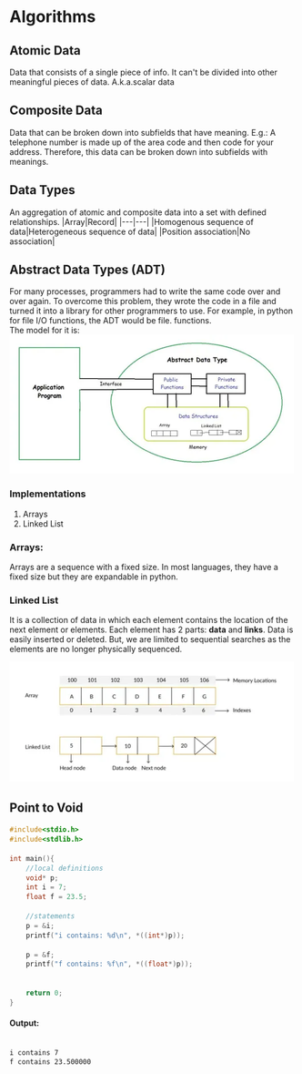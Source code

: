 <!--Click ctrl+shitf+P and type and select preview to view the output of the md file.-->

# Algorithms

## Atomic Data
Data that consists of a single piece of info. It can't be divided into other meaningful pieces of data. A.k.a.scalar data

## Composite Data
Data that can be broken down into subfields that have meaning. E.g.: A telephone number is made up of the area code and then code for your address. Therefore, this data can be broken down into subfields with meanings.

## Data Types
An aggregation of atomic and composite data into a set with defined relationships. 
 |Array|Record|
 |---|---|
 |Homogenous sequence of data|Heterogeneous sequence of data|
 |Position association|No association|

## Abstract Data Types (ADT)
For many processes, programmers had to write the same code over and over again. To overcome this problem, they wrote the code in a file and turned it into a library for other programmers to use. For example, in python for file I/O functions, the ADT would be file. functions.  
The model for it is:  
![ADT Model](ADT.webp)


### Implementations
1. Arrays
2. Linked List

### Arrays:
Arrays are a sequence with a fixed size. In most languages, they have a fixed size but they are expandable in python.

### Linked List
It is a collection of data in which each element contains the location of the next element or elements. Each element has 2 parts: **data** and **links**. Data is easily inserted or deleted. But, we are limited to sequential searches as the elements are no longer physically sequenced.  

![Figure a](implementations.webp)

## Point to Void
```C
#include<stdio.h>
#include<stdlib.h>

int main(){
    //local definitions
    void* p;
    int i = 7;
    float f = 23.5;

    //statements
    p = &i;
    printf("i contains: %d\n", *((int*)p));

    p = &f;
    printf("f contains: %f\n", *((float*)p));

    
    return 0;
}
```
####  Output:
```
  
i contains 7  
f contains 23.500000
```
